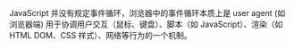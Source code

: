 JavaScript 并没有规定事件循环，浏览器中的事件循环本质上是 user agent (如浏览器端) 用于协调用户交互（鼠标、键盘）、脚本（如 JavaScript）、渲染（如 HTML DOM、CSS 样式）、网络等行为的一个机制。

